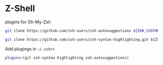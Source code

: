 # Z-Shell

plugins for Oh-My-Zsh

``` bash
git clone https://github.com/zsh-users/zsh-autosuggestions ${ZSH_CUSTOM:-~/.oh-my-zsh/custom}/plugins/zsh-autosuggestions

git clone https://github.com/zsh-users/zsh-syntax-highlighting.git ${ZSH_CUSTOM:-~/.oh-my-zsh/custom}/plugins/zsh-syntax-highlighting
```
Add plugings in `~/.zshrc`
```bash
plugins=(git zsh-syntax-highlighting zsh-autosuggestions)
```